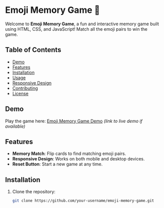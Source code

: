 # Emoji Memory Game 🎉

Welcome to **Emoji Memory Game**, a fun and interactive memory game built using HTML, CSS, and JavaScript! Match all the emoji pairs to win the game.

## Table of Contents
- [Demo](#demo)
- [Features](#features)
- [Installation](#installation)
- [Usage](#usage)
- [Responsive Design](#responsive-design)
- [Contributing](#contributing)
- [License](#license)

## Demo
Play the game here: [Emoji Memory Game Demo](#) _(link to live demo if available)_

## Features
- **Memory Match**: Flip cards to find matching emoji pairs.
- **Responsive Design**: Works on both mobile and desktop devices.
- **Reset Button**: Start a new game at any time.

## Installation
1. Clone the repository:
   ```bash
   git clone https://github.com/your-username/emoji-memory-game.git
